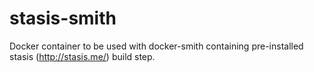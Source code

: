 # stasis-smith
Docker container to be used with docker-smith containing pre-installed stasis (http://stasis.me/) build step.
